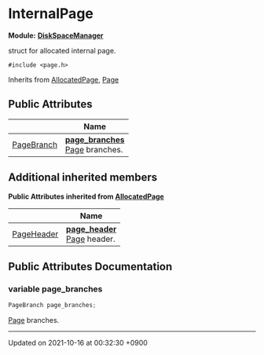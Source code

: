 

# InternalPage

**Module:** **[DiskSpaceManager](/Modules/DiskSpaceManager)**



struct for allocated internal page. 


`#include <page.h>`

Inherits from [AllocatedPage](/Classes/AllocatedPage), [Page](/Classes/Page)

## Public Attributes

|                | Name           |
| -------------- | -------------- |
| <a href="/Classes/PageBranch">PageBranch</a> | **[page_branches](/Classes/InternalPage#variable-page_branches)** <br><a href="/Classes/Page">Page</a> branches.  |

## Additional inherited members

**Public Attributes inherited from [AllocatedPage](/Classes/AllocatedPage)**

|                | Name           |
| -------------- | -------------- |
| <a href="/Classes/PageHeader">PageHeader</a> | **[page_header](/Classes/AllocatedPage#variable-page_header)** <br><a href="/Classes/Page">Page</a> header.  |


## Public Attributes Documentation

### variable page_branches

```cpp
PageBranch page_branches;
```

<a href="/Classes/Page">Page</a> branches. 

-------------------------------

Updated on 2021-10-16 at 00:32:30 +0900